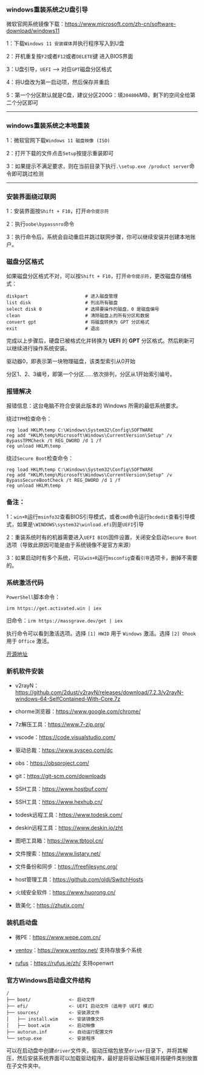 ### windows重装系统之U盘引导

微软官网系统镜像下载：https://www.microsoft.com/zh-cn/software-download/windows11

1：下载`Windows 11 安装媒体`并执行程序写入到U盘

2：开机重复按`F2`或者`F12`或者`DELETE`键 进入BIOS界面

3：U盘引导，`UEFI` ——> 对应`GPT`磁盘分区格式

4：将U盘改为第一启动项，然后保存并重启

5：第一个分区默认就是C盘，建议分区200G：填`204806`MB，剩下的空间全给第二个分区即可


---
### windows重装系统之本地重装

1：微软官网下载`Windows 11 磁盘映像 (ISO)`

2：打开下载的文件点击`5etup`按提示重装即可

3：如果提示不满足要求，则在当前目录下执行`.\setup.exe /product server`命令即可跳过检测



---

### 安装界面绕过联网

1：安装界面按`Shift + F10`，打开`命令提示符`

2：执行`oobe\bypassnro`命令

3：执行命令后，系统会自动重启并跳过联网步骤，你可以继续安装并创建本地账户。


### 磁盘分区格式

如果磁盘分区格式不对，可以按`Shift + F10`，打开`命令提示符`，更改磁盘存储格式：
```
diskpart                     # 进入磁盘管理
list disk                    # 列出所有磁盘
select disk 0                # 选择要操作的磁盘，0 是磁盘编号
clean                        # 清除磁盘上的所有分区和数据
convert gpt                  # 将磁盘转换为 GPT 分区格式
exit                         # 退出
```

完成以上步骤后，硬盘已被格式化并转换为 **UEFI** 的 **GPT** 分区格式。然后刷新可以继续进行操作系统安装。


驱动器0，即表示第一块物理磁盘，该类型索引从0开始

分区1、2、3编号，即第一个分区……依次排列，分区从1开始索引编号。


### 报错解决

报错信息：这台电脑不符合安装此版本的 Windows 所需的最低系统要求。

绕过`TPM`检查命令：
```
reg load HKLM\temp C:\Windows\System32\Config\SOFTWARE
reg add "HKLM\temp\Microsoft\Windows\CurrentVersion\Setup" /v BypassTPMCheck /t REG_DWORD /d 1 /f
reg unload HKLM\temp
```
绕过`Secure Boot`检查命令：
```
reg load HKLM\temp C:\Windows\System32\Config\SOFTWARE
reg add "HKLM\temp\Microsoft\Windows\CurrentVersion\Setup" /v BypassSecureBootCheck /t REG_DWORD /d 1 /f
reg unload HKLM\temp
```


### 备注：

1：`win+R`运行`msinfo32`查看BIOS引导模式，或者`cmd`命令运行`bcdedit`查看引导模式，如果是`\WINDOWS\system32\winload.efi`则是`UEFI`引导

2：重装系统时有的机器需要进入`UEFI BIOS`固件设置，关闭安全启动`Secure Boot`选项（导致此原因可能是由于系统镜像不是官方来源）

3：如果启动时有多个系统，可以`win+R`运行`msconfig`查看`引导`选项卡，删掉不需要的。


### 系统激活代码

`PowerShell`脚本命令：
```
irm https://get.activated.win | iex
```

旧命令：`irm https://massgrave.dev/get | iex`

执行命令可以看到激活选项。选择 `[1] HWID` 用于 `Windows` 激活。选择 `[2] Ohook` 用于 `Office` 激活。


[开源地址](https://github.com/massgravel/Microsoft-Activation-Scripts)


### 新机软件安装

- v2rayN：https://github.com/2dust/v2rayN/releases/download/7.2.3/v2rayN-windows-64-SelfContained-With-Core.7z

- chorme浏览器：https://www.google.com/chrome/

- 7z解压工具：https://www.7-zip.org/

- vscode：https://code.visualstudio.com/

- 驱动总裁：https://www.sysceo.com/dc

- obs：https://obsproject.com/

- git：https://git-scm.com/downloads

- SSH工具：https://www.hostbuf.com/

- SSH工具：https://www.hexhub.cn/

- todesk远程工具：https://www.todesk.com/

- deskin远程工具：https://www.deskin.io/zht

- 图吧工具箱：https://www.tbtool.cn/

- 文件搜索：https://www.listary.net/

- 文件备份和同步：https://freefilesync.org/

- host管理工具：https://github.com/oldj/SwitchHosts

- 火绒安全软件：https://www.huorong.cn/

- 致美化：https://zhutix.com/

###  装机启动盘

- 微PE：https://www.wepe.com.cn/

- [ventoy](https://github.com/ventoy/Ventoy)：https://www.ventoy.net/ 支持存放多个系统

- [rufus](https://github.com/pbatard/rufus)：https://rufus.ie/zh/ 支持openwrt



### 官方Windows启动盘文件结构
```
/
├── boot/              <- 启动文件
├── efi/               <- UEFI 启动文件（适用于 UEFI 模式）
├── sources/           <- 安装源文件
│   ├── install.wim    <- 安装镜像文件
│   ├── boot.wim       <- 启动映像
├── autorun.inf        <- 自动运行配置文件
└── setup.exe          <- 安装程序
```
可以在启动盘中创建`driver`文件夹，驱动压缩包放至`driver`目录下，并将其解压，然后安装系统界面可以加载驱动程序，最好是将驱动解压缩并按硬件类别放置在子文件夹中。